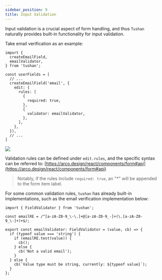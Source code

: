 ```yaml
---
sidebar_position: 9
title: Input Validation
---
```


Input validation is a crucial aspect of form handling, and thus `Tushan` naturally provides built-in functionality for input validation.

Take email verification as an example:

```tsx
import {
  createEmailField,
  emailValidator,
} from 'tushan';

const userFields = [
  // ...
  createEmailField('email', {
    edit: {
      rules: [
        {
          required: true,
        },
        {
          validator: emailValidator,
        },
      ],
    },
  }),
  // ...
]
```

![](/img/docs/misc/validate.png)

Validation rules can be defined under `edit.rules`, and the specific syntax can be referred to: [https://arco.design/react/components/form#api](https://arco.design/react/components/form#api)

> Notably, if the rules include `required: true`, an "*" will be appended to the form item label.

For some common validation rules, `tushan` has already built-in implementations, such as the email verification implementation below:
```tsx
import { FieldValidator } from 'tushan';

const emailRE = /^[a-zA-Z0-9_\-\.]+@[a-zA-Z0-9_-]+(\.[a-zA-Z0-9_\-]+)+$/;

export const emailValidator: FieldValidator = (value, cb) => {
  if (typeof value === 'string') {
    if (emailRE.test(value)) {
      cb();
    } else {
      cb('Not a valid email');
    }
  } else {
    cb(`Value type must be string, currently: ${typeof value}`);
  }
};
```
